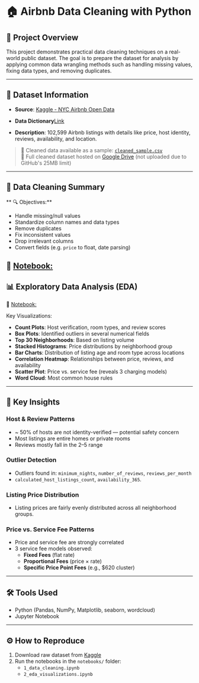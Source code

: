 # 🏠 Airbnb Data Cleaning with Python

## 📌 Project Overview
This project demonstrates practical data cleaning techniques on a real-world public dataset. The goal is to prepare the dataset for analysis by applying common data wrangling methods such as handling missing values, fixing data types, and removing duplicates.

---

## 📎 Dataset Information
- **Source**: [Kaggle - NYC Airbnb Open Data](https://www.kaggle.com/datasets/arianazmoudeh/airbnbopendata)  
- **Data Dictionary**[Link](https://docs.google.com/spreadsheets/d/1b_dvmyhb_kAJhUmv81rAxl4KcXn0Pymz/edit?gid=1967362979#gid=1967362979)

- **Description**: 102,599 Airbnb listings with details like price, host identity, reviews, availability, and location.

> 🔄 Cleaned data available as a sample: [`cleaned_sample.csv`](#)  
> 📁 Full cleaned dataset hosted on [Google Drive](https://docs.google.com/spreadsheets/d/1b6iS2Avj_a0ZmeY5rOyIxYSrMi31SKy_4HhuNeVttCo/edit?usp=sharing) (not uploaded due to GitHub's 25MB limit)
---

## 🧼 Data Cleaning Summary
** 🔍 Objectives:**
- Handle missing/null values
- Standardize column names and data types
- Remove duplicates
- Fix inconsistent values
- Drop irrelevant columns
- Convert fields (e.g. `price` to float, date parsing)
  
📓 [Notebook:](notebooks/1_data_cleaning_airbnb.ipynb) 
---
## 📊 Exploratory Data Analysis (EDA)
📓 [Notebook:](notebooks/2_eda_visualization_airbnb.ipynb) 

Key Visualizations:
- **Count Plots**: Host verification, room types, and review scores
- **Box Plots**: Identified outliers in several numerical fields
- **Top 30 Neighborhoods**: Based on listing volume
- **Stacked Histograms**: Price distributions by neighborhood group
- **Bar Charts**: Distribution of listing age and room type across locations
- **Correlation Heatmap**: Relationships between price, reviews, and availability
- **Scatter Plot**: Price vs. service fee (reveals 3 charging models)
- **Word Cloud**: Most common house rules

---
## 📌 Key Insights

### Host & Review Patterns
- ~ 50% of hosts are not identity-verified — potential safety concern
- Most listings are entire homes or private rooms
- Reviews mostly fall in the 2–5 range

### Outlier Detection
- Outliers found in: `minimum_nights`, `number_of_reviews`, `reviews_per_month`
- `calculated_host_listings_count`, `availability_365`.

### Listing Price Distribution
- Listing prices are fairly evenly distributed across all neighborhood groups.

### Price vs. Service Fee Patterns
- Price and service fee are strongly correlated
- 3 service fee models observed:
  - **Fixed Fees** (flat rate)
  - **Proportional Fees** (price × rate)
  - **Specific Price Point Fees** (e.g., $620 cluster)
---
## 🛠 Tools Used
- Python (Pandas, NumPy, Matplotlib, seaborn, wordcloud)
- Jupyter Notebook

---
## ⚙️ How to Reproduce
1. Download raw dataset from [Kaggle](https://www.kaggle.com/datasets/arianazmoudeh/airbnbopendata) 
2. Run the notebooks in the `notebooks/` folder:
   - `1_data_cleaning.ipynb`
   - `2_eda_visualizations.ipynb`


